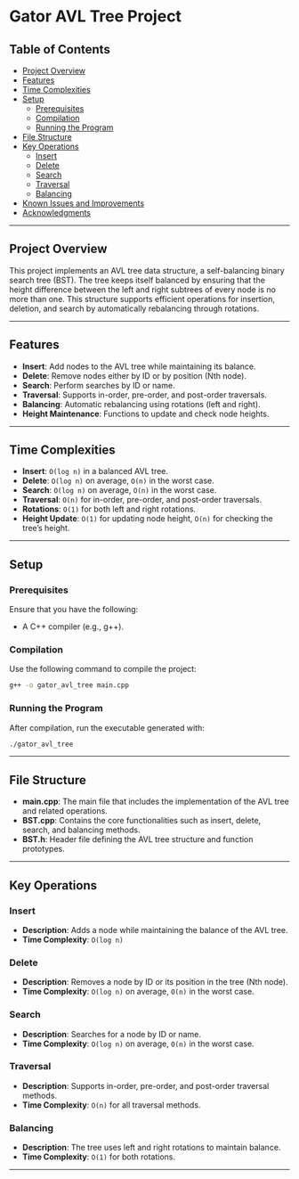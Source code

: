 # Gator AVL Tree Project


## Table of Contents

- [Project Overview](#project-overview)
- [Features](#features)
- [Time Complexities](#time-complexities)
- [Setup](#setup)
  - [Prerequisites](#prerequisites)
  - [Compilation](#compilation)
  - [Running the Program](#running-the-program)
- [File Structure](#file-structure)
- [Key Operations](#key-operations)
  - [Insert](#insert)
  - [Delete](#delete)
  - [Search](#search)
  - [Traversal](#traversal)
  - [Balancing](#balancing)
- [Known Issues and Improvements](#known-issues-and-improvements)
- [Acknowledgments](#acknowledgments)

---

## Project Overview

This project implements an AVL tree data structure, a self-balancing binary search tree (BST). The tree keeps itself balanced by ensuring that the height difference between the left and right subtrees of every node is no more than one. This structure supports efficient operations for insertion, deletion, and search by automatically rebalancing through rotations.

---

## Features

- **Insert**: Add nodes to the AVL tree while maintaining its balance.
- **Delete**: Remove nodes either by ID or by position (Nth node).
- **Search**: Perform searches by ID or name.
- **Traversal**: Supports in-order, pre-order, and post-order traversals.
- **Balancing**: Automatic rebalancing using rotations (left and right).
- **Height Maintenance**: Functions to update and check node heights.

---

## Time Complexities

- **Insert**: `O(log n)` in a balanced AVL tree.
- **Delete**: `O(log n)` on average, `O(n)` in the worst case.
- **Search**: `O(log n)` on average, `O(n)` in the worst case.
- **Traversal**: `O(n)` for in-order, pre-order, and post-order traversals.
- **Rotations**: `O(1)` for both left and right rotations.
- **Height Update**: `O(1)` for updating node height, `O(n)` for checking the tree’s height.

---

## Setup

### Prerequisites

Ensure that you have the following:
- A C++ compiler (e.g., g++).

### Compilation

Use the following command to compile the project:

```bash
g++ -o gator_avl_tree main.cpp
```

### Running the Program

After compilation, run the executable generated with:

```bash
./gator_avl_tree
```

---

## File Structure

- **main.cpp**: The main file that includes the implementation of the AVL tree and related operations.
- **BST.cpp**: Contains the core functionalities such as insert, delete, search, and balancing methods.
- **BST.h**: Header file defining the AVL tree structure and function prototypes.

---

## Key Operations

### Insert

- **Description**: Adds a node while maintaining the balance of the AVL tree.
- **Time Complexity**: `O(log n)`

### Delete

- **Description**: Removes a node by ID or its position in the tree (Nth node).
- **Time Complexity**: `O(log n)` on average, `O(n)` in the worst case.

### Search

- **Description**: Searches for a node by ID or name.
- **Time Complexity**: `O(log n)` on average, `O(n)` in the worst case.

### Traversal

- **Description**: Supports in-order, pre-order, and post-order traversal methods.
- **Time Complexity**: `O(n)` for all traversal methods.

### Balancing

- **Description**: The tree uses left and right rotations to maintain balance.
- **Time Complexity**: `O(1)` for both rotations.


---


